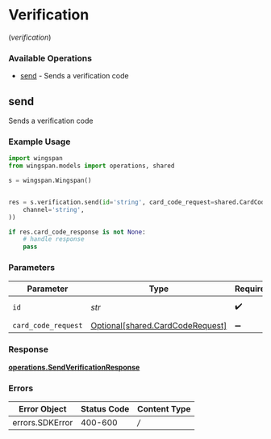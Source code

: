 # Verification
(*verification*)

### Available Operations

* [send](#send) - Sends a verification code

## send

Sends a verification code

### Example Usage

```python
import wingspan
from wingspan.models import operations, shared

s = wingspan.Wingspan()


res = s.verification.send(id='string', card_code_request=shared.CardCodeRequest(
    channel='string',
))

if res.card_code_response is not None:
    # handle response
    pass
```

### Parameters

| Parameter                                                                  | Type                                                                       | Required                                                                   | Description                                                                |
| -------------------------------------------------------------------------- | -------------------------------------------------------------------------- | -------------------------------------------------------------------------- | -------------------------------------------------------------------------- |
| `id`                                                                       | *str*                                                                      | :heavy_check_mark:                                                         | Unique identifier                                                          |
| `card_code_request`                                                        | [Optional[shared.CardCodeRequest]](../../models/shared/cardcoderequest.md) | :heavy_minus_sign:                                                         | N/A                                                                        |


### Response

**[operations.SendVerificationResponse](../../models/operations/sendverificationresponse.md)**
### Errors

| Error Object    | Status Code     | Content Type    |
| --------------- | --------------- | --------------- |
| errors.SDKError | 400-600         | */*             |
